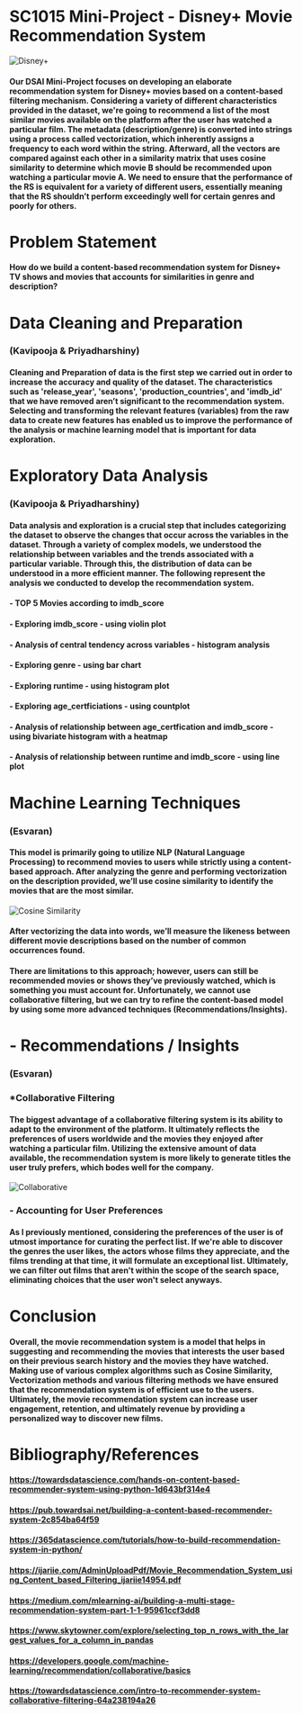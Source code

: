 # SC1015 Mini-Project - Disney+ Movie Recommendation System


![Disney+](https://assets.hardwarezone.com/img/2020/12/Disney_-Logo_16x9.jpg)


#### Our DSAI Mini-Project focuses on developing an elaborate recommendation system for Disney+ movies based on a content-based filtering mechanism. Considering a variety of different characteristics provided in the dataset, we're going to recommend a list of the most similar movies available on the platform after the user has watched a particular film. The metadata (description/genre) is converted into strings using a process called vectorization, which inherently assigns a frequency to each word within the string. Afterward, all the vectors are compared against each other in a similarity matrix that uses cosine similarity to determine which movie B should be recommended upon watching a particular movie A. We need to ensure that the performance of the RS is equivalent for a variety of different users, essentially meaning that the RS shouldn’t perform exceedingly well for certain genres and poorly for others.

# Problem Statement
#### How do we build a content-based recommendation system for Disney+ TV shows and movies that accounts for similarities in genre and description?

# Data Cleaning and Preparation
### (Kavipooja & Priyadharshiny)
#### Cleaning and Preparation of data is the first step we carried out in order to increase the accuracy and quality of the dataset. The characteristics such as 'release_year', 'seasons', 'production_countries', and 'imdb_id' that we have removed aren’t significant to the recommendation system. Selecting and transforming the relevant features (variables) from the raw data to create new features has enabled us to improve the performance of the analysis or machine learning model that is important for data exploration.

# Exploratory Data Analysis
### (Kavipooja & Priyadharshiny)
#### Data analysis and exploration is a crucial step that includes categorizing the dataset to observe the changes that occur across the variables in the dataset. Through a variety of complex models, we understood the relationship between variables and the trends associated with a particular variable. Through this, the distribution of data can be understood in a more efficient manner. The following represent the analysis we conducted to develop the recommendation system. 
#### - TOP 5 Movies according to imdb_score
#### - Exploring imdb_score - using violin plot
#### - Analysis of central tendency across variables - histogram analysis 
#### - Exploring genre - using bar chart 
#### - Exploring runtime - using histogram plot 
#### - Exploring age_certficiations - using countplot 
#### - Analysis of relationship between age_certfication and imdb_score - using bivariate histogram with a heatmap 
#### - Analysis of relationship between runtime and imdb_score - using line plot 

# Machine Learning Techniques
### (Esvaran)
#### This model is primarily going to utilize NLP (Natural Language Processing) to recommend movies to users while strictly using a content-based approach. After analyzing the genre and performing vectorization on the description provided, we’ll use cosine similarity to identify the movies that are the most similar.

![Cosine Similarity](https://miro.medium.com/v2/resize:fit:915/1*dyH20eCqb6qTL-gt4nCVzQ.png)

#### After vectorizing the data into words, we’ll measure the likeness between different movie descriptions based on the number of common occurrences found.

#### There are limitations to this approach; however, users can still be recommended movies or shows they’ve previously watched, which is something you must account for. Unfortunately, we cannot use collaborative filtering, but we can try to refine the content-based model by using some more advanced techniques (Recommendations/Insights).

# - Recommendations / Insights
### (Esvaran)
### *Collaborative Filtering
#### The biggest advantage of a collaborative filtering system is its ability to adapt to the environment of the platform. It ultimately reflects the preferences of users worldwide and the movies they enjoyed after watching a particular film. Utilizing the extensive amount of data available, the recommendation system is more likely to generate titles the user truly prefers, which bodes well for the company.

![Collaborative](https://miro.medium.com/v2/resize:fit:1400/1*6_NlX6CJYhtxzRM-t6ywkQ.png)

### - Accounting for User Preferences
#### As I previously mentioned, considering the preferences of the user is of utmost importance for curating the perfect list. If we're able to discover the genres the user likes, the actors whose films they appreciate, and the films trending at that time, it will formulate an exceptional list. Ultimately, we can filter out films that aren't within the scope of the search space, eliminating choices that the user won't select anyways.

# Conclusion 
#### Overall, the movie recommendation system is a model that helps in suggesting and recommending the movies that interests the user based on their previous search history and the movies they have watched. Making use of various complex algorithms such as Cosine Similarity, Vectorization methods and various filtering methods we have ensured that the recommendation system is of efficient use to the users. Ultimately, the movie recommendation system can increase user engagement, retention, and ultimately revenue by providing a personalized way to discover new films. 
# Bibliography/References
#### https://towardsdatascience.com/hands-on-content-based-recommender-system-using-python-1d643bf314e4

#### https://pub.towardsai.net/building-a-content-based-recommender-system-2c854ba64f59 

#### https://365datascience.com/tutorials/how-to-build-recommendation-system-in-python/ 

#### https://ijariie.com/AdminUploadPdf/Movie_Recommendation_System_using_Content_based_Filtering_ijariie14954.pdf 

#### https://medium.com/mlearning-ai/building-a-multi-stage-recommendation-system-part-1-1-95961ccf3dd8 

#### https://www.skytowner.com/explore/selecting_top_n_rows_with_the_largest_values_for_a_column_in_pandas 

#### https://developers.google.com/machine-learning/recommendation/collaborative/basics

#### https://towardsdatascience.com/intro-to-recommender-system-collaborative-filtering-64a238194a26
